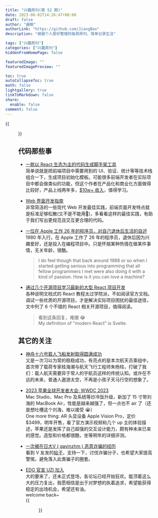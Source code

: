 ```yaml
---
title: "兴趣周刊(第 52 期)"
date: 2023-06-02T14:26:47+08:00
draft: false
author: "酱鲍"
authorLink: "https://github.com/JiangBao"
description: "根据个人爱好整理的每周周刊，简单记录生活"

tags: ["兴趣周刊"]
categories: ["兴趣周刊"]
hiddenFromHomePage: false

featuredImage: ""
featuredImagePreview: ""

toc: true
autoCollapseToc: true
math: false
lightgallery: true
linkToMarkdown: false
share:
  enable: false
comment: false
---
```


<!--more-->
{{<figure src="https://jiangbao-1258001083.cos.ap-shanghai.myqcloud.com/beigaofeng-20230604.jpg" title="早起爬山，远眺西湖">}}

## 代码那些事
* [一款以 React 生态为主的代码生成脚手架工具](https://divjoy.com/)  
简单说就是把前端项目中需要用到的 UI、验证、统计等等技术栈组合一下，生成项目初始化模板。可能很多前端开发者在实际项目中都会做类似的功能，但这个作者在产品化和商业化方面做得比较好，产品上线两年多，[$10w+ 收入](https://www.v2ex.com/t/945889)，值得学习。

* [Web 界面开发指南](https://interfaces.rauno.me/)  
非常简洁的一些现代 Web 开发最佳实践，前端页面开发特点就是标准足够松散(又不是不能用🐶)，多看看这样的最佳实践，有助于我们写出更规范且交互更合理的代码。

* [一位在 Apple 工作 26 年的程序员，对自己退休后生活的自述](https://www.engineersneedart.com/blog/samestop/samestop.html)  
1980 年入行，在 Apple 工作了 26 年的程序员，退休后因为兴趣爱好，还是投入在编程项目中。只是怀揣某种热情在做某件事情，无关年龄，很酷。 
  >  I do feel though that back around 1988 or so when I started getting serious into programming that all fellow programmers I met were also doing it with a kind of passion. How is it you can love a machine?

* [通过几个开源项目学习最新的大型 React 项目开发](https://dev.to/livecycle/top-github-repositories-to-learn-modern-react-development-5d3h)  
各种说明文档式的 React 教程太过学院派，不如阅读官方文档。调试一些优质的开源项目，才是解决实际项目困扰的最佳途径，文中列了 6 个不错的 React 相关开源项目，值得阅读。
  > 看到这条回复，难绷 😂   
  > My definition of "modern React" is Svelte.

## 其它的关注
* [神舟十六号载人飞船发射取得圆满成功](https://www.thepaper.cn/newsDetail_forward_23369203)  
又是一次习以为常的稳稳成功，有亮点的是本次航天员乘组中，首次带了载荷专家桂海潮与航天飞行工程师朱杨柱，打破了我们：载人航天需要异于常人的宇航员这样的传统认知。或许在不远的未来，普通人遨游太空，不再是小孩子天马行空的想象了。

* [2023 苹果全球开发者大会: WWDC 2023](https://www.youtube.com/watch?v=GYkq9Rgoj8E)  
Mac Studio、Mac Pro 及系统等炒冷饭升级，新加了 15 寸带刘海的 MacBook Air，性能是越来越强了，但一点也不 air 了（还是想吐槽这个刘海，难以接受 😭）  
One more thing: AR 头显设备 Apple Vision Pro，定价 $3499，明年开售，看了官方演示视频和几个 up 主的体验描述，苹果还是发挥了自己超强的交互设计能力，颇有种未来已来的感觉。造型和价格都很酷，坐等明年的详细评测。

* [一次被在日大V ( gavinzhm ) 恶意诈骗的经历](https://victim-speak-up.github.io/)  
看到 V 友发的[帖子](https://www.v2ex.com/t/946059)，支持一下，讨伐诈骗分子，也希望大家提高警惕，避免落入此类骗子的圈套。

* [EDG 官宣 UZI 加入](https://s.weibo.com/weibo?q=%23EDG%E5%AE%98%E5%AE%A3UZI%E5%8A%A0%E5%85%A5%23)  
大的要来了，还未正式登场，各论坛已经开始狂欢。能顶着这么大的压力复出，我愿相信是出于对梦想的执着追求，希望能获得稳定的出场机会，希望还有油。  
welcome back~  
{{<figure src="https://jiangbao-1258001083.cos.ap-shanghai.myqcloud.com/uziback2023.jpeg">}}
